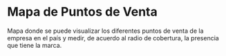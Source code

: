 # Mapa de Puntos de Venta
 Mapa donde se puede visualizar los diferentes puntos de venta de la empresa en el país y medir, de acuerdo al radio de cobertura, la presencia que tiene la marca. 
